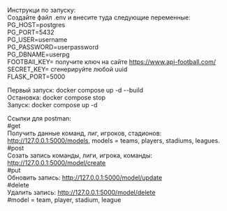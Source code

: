 Инструкци по запуску:  
Создайте файл .env и внесите туда следующие переменные:  
  PG_HOST=postgres  
  PG_PORT=5432  
  PG_USER=username  
  PG_PASSWORD=userpassword  
  PG_DBNAME=userpg  
  FOOTBAll_KEY= получите ключ на сайте https://www.api-football.com/  
  SECRET_KEY= сгенерируйте любой uuid  
  FLASK_PORT=5000  

Первый запуск: docker compose up -d --build  
Остановка: docker compose stop  
Запуск: docker compose up -d  

Ссылки для postman:  
  #get  
  Получить данные команд, лиг, игроков, стадионов: http://127.0.0.1:5000/models, models = teams, players, stadiums, leagues.  
  #post  
  Созать запись команды, лиги, игрока, команды: http://127.0.0.1:5000/model/create  
  #put  
  Обновить запись: http://127.0.0.1:5000/model/update  
  #delete  
  Удалить запись: http://127.0.0.1:5000/model/delete  
  #model = team, player, stadium, league  
